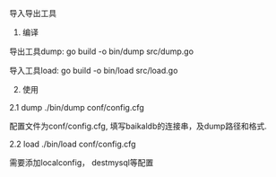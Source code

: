 导入导出工具

1. 编译

导出工具dump:  go build -o bin/dump src/dump.go

导入工具load:  go build -o bin/load src/load.go


2. 使用

2.1 dump
   ./bin/dump conf/config.cfg

   配置文件为conf/config.cfg, 填写baikaldb的连接串，及dump路径和格式.


2.2 load
   ./bin/load conf/config.cfg

   需要添加localconfig， destmysql等配置

 
